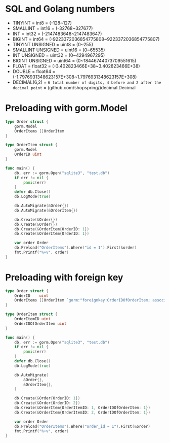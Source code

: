 SQL and Golang numbers
=====
* TINYINT = int8 = (-128~127)
* SMALLINT = int16 = (-32768~327677)
* INT = int32 = (-2147483648~2147483647)
* BIGINT = int64 = (-9223372036854775808~9223372036854775807)
* TINYINT UNSIGNED = uint8 = (0~255)
* SMALLINT UNSIGNED = uint16 = (0~65535)
* INT UNSIGNED = uint32 = (0~4294967295)
* BIGINT UNSIGNED = uint64 = (0~18446744073709551615)
* FLOAT = float32 = (-3.402823466E+38~3.402823466E+38)
* DOUBLE = float64 = (-1.7976931348623157E+308~1.7976931348623157E+308)
* DECIMAL(6,2) = `6 total number of digits, 4 before and 2 after the decimal point` = (github.com/shopspring/)decimal.Decimal

Preloading with gorm.Model
=====
```go
type Order struct {
	gorm.Model
	OrderItems []OrderItem
}

type OrderItem struct {
	gorm.Model
	OrderID uint
}

func main() {
	db, err := gorm.Open("sqlite3", "test.db")
	if err != nil {
		panic(err)
	}
	defer db.Close()
	db.LogMode(true)

	db.AutoMigrate(&Order{})
	db.AutoMigrate(&OrderItem{})

	db.Create(&Order{})
	db.Create(&Order{})
	db.Create(&OrderItem{OrderID: 1})
	db.Create(&OrderItem{OrderID: 1})

	var order Order
	db.Preload("OrderItems").Where("id = 1").First(&order)
	fmt.Printf("%+v", order)
}
```

Preloading with foreign key
=====
```go
type Order struct {
	OrderID    uint
	OrderItems []OrderItem `gorm:"foreignkey:OrderIDOfOrderItem; association_foreignkey:OrderID"`
}

type OrderItem struct {
	OrderItemID uint
	OrderIDOfOrderItem uint
}

func main() {
	db, err := gorm.Open("sqlite3", "test.db")
	if err != nil {
		panic(err)
	}
	defer db.Close()
	db.LogMode(true)

	db.AutoMigrate(
		&Order{},
		&OrderItem{},
	)

	db.Create(&Order{OrderID: 1})
	db.Create(&Order{OrderID: 2})
	db.Create(&OrderItem{OrderItemID: 1, OrderIDOfOrderItem: 1})
	db.Create(&OrderItem{OrderItemID: 2, OrderIDOfOrderItem: 1})

	var order Order
	db.Preload("OrderItems").Where("order_id = 1").First(&order)
	fmt.Printf("%+v", order)
}
```
